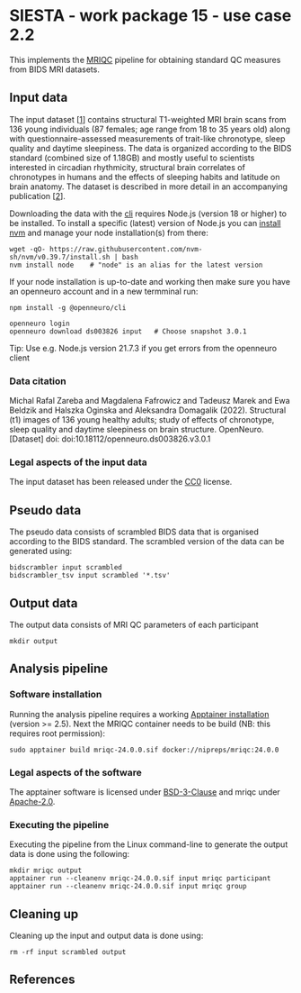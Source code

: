 # SIESTA - work package 15 - use case 2.2

This implements the [MRIQC](https://mriqc.readthedocs.io/en/latest/) pipeline for obtaining standard QC measures from BIDS MRI datasets.

## Input data

The input dataset [[1]] contains structural T1-weighted MRI brain scans from 136 young individuals (87 females; age range from 18 to 35 years old) along with questionnaire-assessed measurements of trait-like chronotype, sleep quality and daytime sleepiness. The data is organized according to the BIDS standard (combined size of 1.18GB) and mostly useful to scientists interested in circadian rhythmicity, structural brain correlates of chronotypes in humans and the effects of sleeping habits and latitude on brain anatomy. The dataset is described in more detail in an accompanying publication [[2]].

Downloading the data with the [cli](https://docs.openneuro.org/packages/openneuro-cli.html) requires Node.js (version 18 or higher) to be installed. To install a specific (latest) version of Node.js you can [install nvm](https://github.com/nvm-sh/nvm?tab=readme-ov-file#installing-and-updating) and manage your node installation(s) from there:

```console
wget -qO- https://raw.githubusercontent.com/nvm-sh/nvm/v0.39.7/install.sh | bash
nvm install node    # "node" is an alias for the latest version
```

If your node installation is up-to-date and working then make sure you have an openneuro account and in a new termminal run:

```console
npm install -g @openneuro/cli

openneuro login
openneuro download ds003826 input   # Choose snapshot 3.0.1
```

Tip: Use e.g. Node.js version 21.7.3 if you get errors from the openneuro client

### Data citation

Michal Rafal Zareba and Magdalena Fafrowicz and Tadeusz Marek and Ewa Beldzik and Halszka Oginska and Aleksandra Domagalik (2022). Structural (t1) images of 136 young healthy adults; study of effects of chronotype, sleep quality and daytime sleepiness on brain structure. OpenNeuro. [Dataset] doi: doi:10.18112/openneuro.ds003826.v3.0.1

### Legal aspects of the input data

The input dataset has been released under the [CC0](https://spdx.org/licenses/CC0-1.0.html) license.

## Pseudo data

The pseudo data consists of scrambled BIDS data that is organised according to the BIDS standard. The scrambled version of the data can be generated using:

```console
bidscrambler input scrambled
bidscrambler_tsv input scrambled '*.tsv'
```

## Output data

The output data consists of MRI QC parameters of each participant

```console
mkdir output
```

## Analysis pipeline

### Software installation

Running the analysis pipeline requires a working [Apptainer installation](https://apptainer.org/docs/admin/main/installation.html#installation-on-linux) (version >= 2.5). Next the MRIQC container needs to be build (NB: this requires root permission):

```console
sudo apptainer build mriqc-24.0.0.sif docker://nipreps/mriqc:24.0.0
```

### Legal aspects of the software

The apptainer software is licensed under [BSD-3-Clause](https://apptainer.org/docs/admin/main/license.html) and mriqc under [Apache-2.0](https://spdx.org/licenses/Apache-2.0.html).

### Executing the pipeline

Executing the pipeline from the Linux command-line to generate the output data is done using the following:

```console
mkdir mriqc output
apptainer run --cleanenv mriqc-24.0.0.sif input mriqc participant
apptainer run --cleanenv mriqc-24.0.0.sif input mriqc group

```

## Cleaning up

Cleaning up the input and output data is done using:

```console
rm -rf input scrambled output
```

## References

[1]: https://doi.org/10.18112/openneuro.ds003826.v3.0.1
[2]: https://doi.org/10.1080/09291016.2021.1990501
